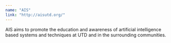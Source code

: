 ```yaml
---
name: "AIS"
link: "http://aisutd.org/"
---
```

AIS aims to promote the education and awareness of artificial intelligence based systems and techniques at UTD and in the surrounding communities.
